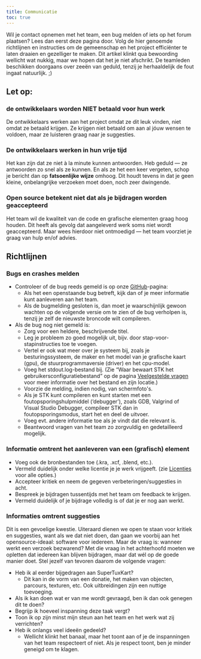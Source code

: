 ```yaml
---
title: Communicatie
toc: true
---
```

Wil je contact opnemen met het team, een bug melden of iets op het forum plaatsen? Lees dan eerst deze pagina door. Volg de hier genoemde richtlijnen en instructies om de gemeenschap en het project efficiënter te laten draaien en gezelliger te maken. Dit artikel klinkt qua bewoording wellicht wat nukkig, maar we hopen dat het je niet afschrikt. De teamleden beschikken doorgaans over zeeën van geduld, tenzij je herhaaldelijk de fout ingaat natuurlijk. ;)

## Let op:

### de ontwikkelaars worden NIET betaald voor hun werk

De ontwikkelaars werken aan het project omdat ze dit leuk vinden, niet omdat ze betaald krijgen. Ze krijgen niet betaald om aan al jóuw wensen te voldoen, maar ze luisteren graag naar je suggesties.

### De ontwikkelaars werken in hun vrije tijd
Het kan zijn dat ze niet à la minute kunnen antwoorden. Heb geduld — ze antwoorden zo snel als ze kunnen. En als ze het een keer vergeten, schop je bericht dan op **fatsoenlijke wijze** omhoog. Dit houdt tevens in dat je geen kleine, onbelangrijke verzoeken moet doen, noch zeer dwingende.

### Open source betekent niet dat als je bijdragen worden geaccepteerd
Het team wil de kwaliteit van de code en grafische elementen graag hoog houden. Dit heeft als gevolg dat aangeleverd werk soms niet wordt geaccepteerd. Maar wees hierdoor niet ontmoedigd — het team voorziet je graag van hulp en/of advies.

## Richtlijnen

### Bugs en crashes melden

* Controleer of de bug reeds gemeld is op onze [GitHub](https://github.com/supertuxkart/stk-code/issues?q=is%3Aissue)-pagina:
  * Als het een openstaande bug betreft, kijk dan of je meer informatie kunt aanleveren aan het team.
  * Als de bugmelding gesloten is, dan moet je waarschijnlijk gewoon wachten op de volgende versie om te zien of de bug verholpen is, tenzij je zelf de nieuwste broncode wilt compileren.
* Als de bug nog niet gemeld is:
  * Zorg voor een heldere, beschrijvende titel.
  * Leg je probleem zo goed mogelijk uit, bijv. door stap-voor-stapinstructies toe te voegen.
  * Vertel er ook wat meer over je systeem bij, zoals je besturingssysteem, de maker en het model van je grafische kaart (gpu), de stuurprogrammaversie (driver) en het cpu-model.
  * Voeg het stdout.log-bestand bij. (Zie “Waar bewaart STK het gebruikersconfiguratiebestand” op de pagina [Veelgestelde vragen](FAQ) voor meer informatie over het bestand en zijn locatie.)
  * Voorzie de melding, indien nodig, van schermfoto's.
  * Als je STK kunt compileren en kunt starten met een foutopsporingshulpmiddel (‘debugger’), zoals GDB, Valgrind of Visual Studio Debugger, compileer STK dan in foutopsporingsmodus, start het en deel de uitvoer.
  * Voeg evt. andere informatie toe als je vindt dat die relevant is.
  * Beantwoord vragen van het team zo zorgvuldig en gedetailleerd mogelijk.

### Informatie omtrent het aanleveren van een (grafisch) element

* Voeg ook de bronbestanden toe (.kra, .xcf, .blend, etc.).
* Vermeld duidelijk onder welke licentie je je werk vrijgeeft. (zie [Licenties](Licensing) voor alle opties.)
* Accepteer kritiek en neem de gegeven verbeteringen/suggesties in acht.
* Bespreek je bijdragen tussentijds met het team om feedback te krijgen.
* Vermeld duidelijk of je bijdrage volledig is of dat je er nog aan werkt.

### Informaties omtrent suggesties

Dit is een gevoelige kwestie. Uiteraard dienen we open te staan voor kritiek en suggesties, want als  we dat niet doen, dan gaan we voorbij aan het opensource-ideaal: software voor iedereen. Maar de vraag is: wanneer werkt een verzoek bezwarend? Met die vraag in het achterhoofd moeten we opletten dat iedereen kan blijven bijdragen, maar dat wél op de goede manier doet. Stel jezelf van tevoren daarom de volgende vragen:

* Heb ik al eerder bijgedragen aan SuperTuxKart?
  * Dit kan in de vorm van een donatie, het maken van objecten, parcours, texturen, etc. Ook uitbreidingen zijn een nuttige toevoeging.
* Als ik kan doen wat er van me wordt gevraagd, ben ik dan ook genegen dit te doen?
* Begrijp ik hoeveel inspanning deze taak vergt?
* Toon ik op zijn minst mijn steun aan het team en het werk wat zij verrichten?
* Heb ik onlangs veel ideeën gedeeld?
  * Wellicht klinkt het banaal, maar het toont aan of je de inspanningen van het team respecteert of niet. Als je respect toont, ben je minder geneigd om te klagen.
